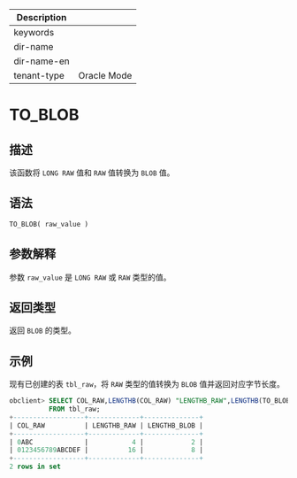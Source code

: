 | Description   |                 |
|---------------|-----------------|
| keywords      |                 |
| dir-name      |                 |
| dir-name-en   |                 |
| tenant-type   | Oracle Mode     |

# TO_BLOB

## 描述

该函数将 `LONG RAW` 值和 `RAW` 值转换为 `BLOB` 值。

## 语法

```sql
TO_BLOB( raw_value )
```

## 参数解释

参数 `raw_value` 是 `LONG RAW` 或 `RAW` 类型的值。

## 返回类型

返回 `BLOB` 的类型。

## 示例

现有已创建的表 `tbl_raw`，将 `RAW` 类型的值转换为 `BLOB` 值并返回对应字节长度。

```sql
obclient> SELECT COL_RAW,LENGTHB(COL_RAW) "LENGTHB_RAW",LENGTHB(TO_BLOB(COL_RAW)) "LENGTHB_BLOB"
          FROM tbl_raw;
+------------------+-------------+--------------+
| COL_RAW          | LENGTHB_RAW | LENGTHB_BLOB |
+------------------+-------------+--------------+
| 0ABC             |           4 |            2 |
| 0123456789ABCDEF |          16 |            8 |
+------------------+-------------+--------------+
2 rows in set
```
